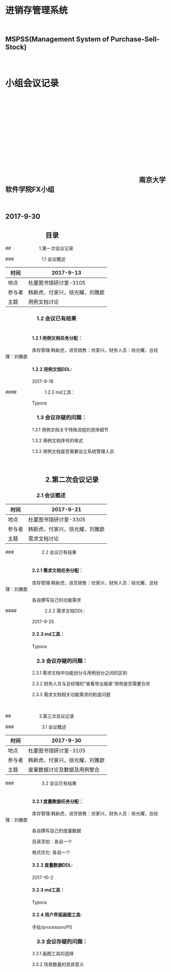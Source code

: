 # 　　　　　　　　　　　　　　　　　　　　　　　　进销存管理系统<br>
## 　　　　　　　　　　　　　　　　　　MSPSS(Management System of Purchase-Sell-Stock) <br>
# 　　　　　　　　　　　　　　　　　　　　　　　　小组会议记录<br>

<br>

<br>

<br>

<br>

<br>

<br>

<br>

<br>

<br>

<br>

<br>

<br>

<br>

## 　　　　　　　　　　　　　　　　　　　　南京大学软件学院FX小组<br>

## 　　　　　　　　　　　　　　　　　　　　　　　2017-9-30<br>



## 　　　　　　目录







##　　　　　　 1.第一次会议记录<br>

###　　　　　　 1.1 会议概述<br>

| 时间   | 2017-9-13       |
| ---- | --------------- |
| 地点   | 杜厦图书馆研讨室-3105   |
| 参与者  | 韩新虎，付家兴，徐光耀，刘雅歆 |
| 主题   | 用例文档讨论          |



### 　　　　　　1.2 会议已有结果<br><br>

#### 　　　　　　1.2.1 用例文档任务分配：<br>

　　　　　　库存管理:韩新虎，进货销售：伏家兴，财务人员：徐光耀，总经理：刘雅歆<br>

#### 　　　　　　1.2.2 用例文档DDL:<br>

　　　　　　2017-9-18<br>

####　　　　　　 1.2.3 md工具：<br>

　　　　　　Typora



### 　　　　　　1.3 会议存疑的问题：<br>

　　　　　　1.3.1 用例文档关于特殊流程的具体细节<br>

　　　　　　1.3.2 用例文档序号的格式<br>

　　　　　　1.3.3 用例文档是否需要设立系统管理人员<br><br><br>





## 　　　　　　2.第二次会议记录<br>

### 　　　　　　2.1 会议概述<br>

| 时间   | 2017-9-21       |
| ---- | --------------- |
| 地点   | 杜厦图书馆研讨室-3305   |
| 参与者  | 韩新虎，付家兴，徐光耀，刘雅歆 |
| 主题   | 需求文档讨论          |



###　　　　　　 2.2 会议已有结果<br><br>

#### 　　　　　　2.2.1 需求文档任务分配：<br>

　　　　　　库存管理:韩新虎，进货销售：伏家兴，财务人员：徐光耀，总经理：刘雅歆<br>

　　　　　　各自撰写自己的功能需求<br>

####　　　　　　 2.2.2 需求文档DDL:<br>

　　　　　　2017-9-25<br>

#### 　　　　　　2.2.3 md工具：<br>

　　　　　　Typora



### 　　　　　　2.3 会议存疑的问题：<br>

　　　　　　2.3.1 需求文档中功能划分与用例划分之间的区别<br>

　　　　　　2.3.2 财务人员与总经理的“查看导出报表”用例是否需要合并<br>

　　　　　　2.3.3 需求文档相关功能需求的粒度问题<br><br><br>









##　　　　　　 3.第三次会议记录<br>

###　　　　　　 3.1 会议概述<br>

| 时间   | 2017-9-30       |
| ---- | --------------- |
| 地点   | 杜厦图书馆研讨室-3105   |
| 参与者  | 韩新虎，付家兴，徐光耀，刘雅歆 |
| 主题   | 度量数据讨论及数据及用例整合  |



###　　　　　　 3.2 会议已有结果<br><br>

#### 　　　　　　3.2.1 度量数据任务分配：<br>

　　　　　　库存管理:韩新虎，进货销售：伏家兴，财务人员：徐光耀，总经理：刘雅歆<br>

　　　　　　各自撰写自己的度量数据<br>

　　　　　　目录添加：各自一个<br>

　　　　　　格式优化:   各自一个<br>

#### 　　　　　　3.2.2 度量数据DDL:<br>

　　　　　　2017-10-2<br>

#### 　　　　　　3.2.3 md工具：<br>

　　　　　　Typora

#### 　　　　　　3.2.4 用户界面画图工具:<br>

　　　　　　手绘/processon/PS



### 　　　　　　3.3 会议存疑的问题：<br>

　　　　　　3.3.1 画图工具的选择<br>

　　　　　　3.3.2 场景数量的具体意义<br>















